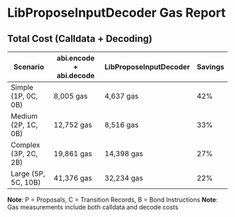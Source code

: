 # LibProposeInputDecoder Gas Report

## Total Cost (Calldata + Decoding)

| Scenario             | abi.encode + abi.decode | LibProposeInputDecoder | Savings |
| -------------------- | ----------------------- | ---------------------- | ------- |
| Simple (1P, 0C, 0B)  | 8,005 gas               | 4,637 gas              | 42%     |
| Medium (2P, 1C, 0B)  | 12,752 gas              | 8,516 gas              | 33%     |
| Complex (3P, 2C, 2B) | 19,861 gas              | 14,398 gas             | 27%     |
| Large (5P, 5C, 10B)  | 41,376 gas              | 32,234 gas             | 22%     |

**Note**: P = Proposals, C = Transition Records, B = Bond Instructions
**Note**: Gas measurements include both calldata and decode costs
